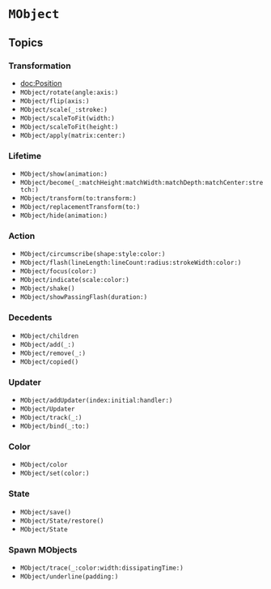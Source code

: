 
# ``MObject``


## Topics

### Transformation

- <doc:Position>
- ``MObject/rotate(angle:axis:)``
- ``MObject/flip(axis:)``
- ``MObject/scale(_:stroke:)``
- ``MObject/scaleToFit(width:)``
- ``MObject/scaleToFit(height:)``
- ``MObject/apply(matrix:center:)``

### Lifetime
- ``MObject/show(animation:)``
- ``MObject/become(_:matchHeight:matchWidth:matchDepth:matchCenter:stretch:)``
- ``MObject/transform(to:transform:)``
- ``MObject/replacementTransform(to:)``
- ``MObject/hide(animation:)``

### Action
- ``MObject/circumscribe(shape:style:color:)``
- ``MObject/flash(lineLength:lineCount:radius:strokeWidth:color:)``
- ``MObject/focus(color:)``
- ``MObject/indicate(scale:color:)``
- ``MObject/shake()``
- ``MObject/showPassingFlash(duration:)``

### Decedents
- ``MObject/children``
- ``MObject/add(_:)``
- ``MObject/remove(_:)``
- ``MObject/copied()``

### Updater
- ``MObject/addUpdater(index:initial:handler:)``
- ``MObject/Updater``
- ``MObject/track(_:)``
- ``MObject/bind(_:to:)``

### Color
- ``MObject/color``
- ``MObject/set(color:)``

### State
- ``MObject/save()``
- ``MObject/State/restore()``
- ``MObject/State``

### Spawn MObjects
- ``MObject/trace(_:color:width:dissipatingTime:)``
- ``MObject/underline(padding:)``
